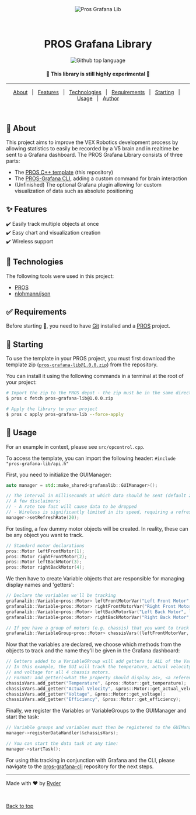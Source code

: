 <div align="center" id="top"> 
  <img src="https://user-images.githubusercontent.com/50118124/130684955-c0ffd8f8-f8b8-4173-aae3-c3896474055f.png" alt="Pros Grafana Lib" />

  &#xa0;
</div>

<h1 align="center">PROS Grafana Library</h1>

<p align="center">
  <img alt="Github top language" src="https://img.shields.io/github/languages/top/BWHS-Robotics/pros-grafana-lib?color=56BEB8">

  <!-- <img alt="Github issues" src="https://img.shields.io/github/issues/Yerti/pros-grafana-lib?color=56BEB8" /> -->

  <!-- <img alt="Github forks" src="https://img.shields.io/github/forks/Yerti/pros-grafana-lib?color=56BEB8" /> -->

  <!-- <img alt="Github stars" src="https://img.shields.io/github/stars/Yerti/pros-grafana-lib?color=56BEB8" /> -->
</p>


<h4 align="center"> 
	🚧 This library is still highly experimental  🚧
</h4> 

<hr>

<p align="center">
  <a href="#dart-about">About</a> &#xa0; | &#xa0; 
  <a href="#sparkles-features">Features</a> &#xa0; | &#xa0;
  <a href="#rocket-technologies">Technologies</a> &#xa0; | &#xa0;
  <a href="#white_check_mark-requirements">Requirements</a> &#xa0; | &#xa0;
  <a href="#checkered_flag-starting">Starting</a> &#xa0; | &#xa0;
  <a href="#memo-usage">Usage</a> &#xa0; | &#xa0;
  <a href="https://github.com/Yerti" target="_blank">Author</a>
</p>

<br>

## :dart: About ##

This project aims to improve the VEX Robotics development process by allowing statistics to easily be recorded by a V5 brain and in realtime be sent to a Grafana dashboard. The PROS Grafana Library consists of three parts:
- The [PROS C++ template](https://github.com/BWHS-Robotics/pros-grafana-lib) (this repository)
- The [PROS-Grafana CLI](https://github.com/BWHS-Robotics/pros-grafana-cli), adding a custom command for brain interaction 
- (Unfinished) The optional Grafana plugin allowing for custom visualization of data such as absolute positioning 

## :sparkles: Features ##

:heavy_check_mark: Easily track multiple objects at once\
:heavy_check_mark: Easy chart and visualization creation \
:heavy_check_mark: Wireless support

## :rocket: Technologies ##

The following tools were used in this project:

- [PROS](https://pros.cs.purdue.edu/)
- [nlohmann/json](https://github.com/nlohmann/json)

## :white_check_mark: Requirements ##

Before starting :checkered_flag:, you need to have [Git](https://git-scm.com) installed and a [PROS](https://pros.cs.purdue.edu/v5/getting-started/) project.

## :checkered_flag: Starting ##

To use the template in your PROS project, you must first download the template zip (<a href="https://github.com/BWHS-Robotics/pros-grafana-lib/raw/main/pros-grafana-lib%401.0.0.zip" target="_blank">`pros-grafana-lib@1.0.0.zip`</a>) from the repository. 

You can install it using the following commands in a terminal at the root of your project:

```bash
# Import the zip to the PROS depot - the zip must be in the same directory as your current terminal path
$ pros c fetch pros-grafana-lib@1.0.0.zip

# Apply the library to your project
$ pros c apply pros-grafana-lib --force-apply

```
## :memo: Usage ##

For an example in context, please see `src/opcontrol.cpp`.

To access the template, you can import the following header: `#include "pros-grafana-lib/api.h"`

First, you need to initialize the GUIManager: 
```cpp
auto manager = std::make_shared<grafanalib::GUIManager>();

// The interval in milliseconds at which data should be sent (default 20ms).
// A few disclaimers:
// - A rate too fast will cause data to be dropped
// - Wireless is significantly limited in its speed, requiring a refresh rate of > 100ms. 
manager->setRefreshRate(20);
```

For testing, a few dummy motor objects will be created. In reality, these can be any object you want to track. 
```cpp
// Standard motor declarations 
pros::Motor leftFrontMotor(1);
pros::Motor rightFrontMotor(2);
pros::Motor leftBackMotor(3);
pros::Motor rightBackMotor(4);
```

We then have to create Variable<T> objects that are responsible for managing display names and 'getters': 
```cpp
// Declare the variables we'll be tracking 
grafanalib::Variable<pros::Motor> leftFrontMotorVar("Left Front Motor", leftFrontMotor);
grafanalib::Variable<pros::Motor> rightFrontMotorVar("Right Front Motor", rightFrontMotor);
grafanalib::Variable<pros::Motor> leftBackMotorVar("Left Back Motor", leftBackMotor);
grafanalib::Variable<pros::Motor> rightBackMotorVar("Right Back Motor", rightBackMotor);

// If you have a group of motors (e.g. chassis) that you want to track together, you can make a VariableGroup:
grafanalib::VariableGroup<pros::Motor> chassisVars({leftFrontMotorVar, rightFrontMotorVar, leftBackMotorVar, rightBackMotorVar});
```

Now that the variables are declared, we choose which methods from the objects to track and the name they'll be given in the Grafana dashboard:
```cpp
// Getters added to a VariableGRroup will add getters to ALL of the Variables assigned to it 
// In this example, the GUI will track the temperature, actual velocity, efficiency, 
// and voltage for all 4 chassis motors.
// Format: add_getter(<what the property should display as>, <a reference to the function the getter will pull from>)
chassisVars.add_getter("Temperature", &pros::Motor::get_temperature);
chassisVars.add_getter("Actual Velocity", &pros::Motor::get_actual_velocity);
chassisVars.add_getter("Voltage", &pros::Motor::get_voltage);
chassisVars.add_getter("Efficiency", &pros::Motor::get_efficiency);
```

Finally, we register the Variables or VariableGroups to the GUIManager and start the task: 

```cpp
// Variable groups and variables must then be registered to the GUIManager:
manager->registerDataHandler(&chassisVars);

// You can start the data task at any time:
manager->startTask();
```

For using this tracking in conjunction with Grafana and the CLI, please navigate to the [pros-grafana-cli](https://github.com/BWHS-Robotics/pros-grafana-cli) repository for the next steps.

<hr>

Made with :heart: by <a href="https://github.com/UZ9" target="_blank">Ryder</a>

&#xa0;

<a href="#top">Back to top</a>
